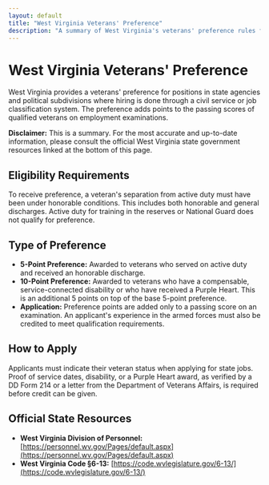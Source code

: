 ```yaml
---
layout: default
title: "West Virginia Veterans' Preference"
description: "A summary of West Virginia's veterans' preference rules for state employment."
---
```


# West Virginia Veterans' Preference

West Virginia provides a veterans' preference for positions in state agencies and political subdivisions where hiring is done through a civil service or job classification system. The preference adds points to the passing scores of qualified veterans on employment examinations.

**Disclaimer:** This is a summary. For the most accurate and up-to-date information, please consult the official West Virginia state government resources linked at the bottom of this page.

## Eligibility Requirements

To receive preference, a veteran's separation from active duty must have been under honorable conditions. This includes both honorable and general discharges. Active duty for training in the reserves or National Guard does not qualify for preference.

## Type of Preference

*   **5-Point Preference:** Awarded to veterans who served on active duty and received an honorable discharge.
*   **10-Point Preference:** Awarded to veterans who have a compensable, service-connected disability or who have received a Purple Heart. This is an additional 5 points on top of the base 5-point preference.
*   **Application:** Preference points are added only to a passing score on an examination. An applicant's experience in the armed forces must also be credited to meet qualification requirements.

## How to Apply

Applicants must indicate their veteran status when applying for state jobs. Proof of service dates, disability, or a Purple Heart award, as verified by a DD Form 214 or a letter from the Department of Veterans Affairs, is required before credit can be given.

## Official State Resources

*   **West Virginia Division of Personnel:** [https://personnel.wv.gov/Pages/default.aspx](https://personnel.wv.gov/Pages/default.aspx)
*   **West Virginia Code §6-13:** [https://code.wvlegislature.gov/6-13/](https://code.wvlegislature.gov/6-13/)
